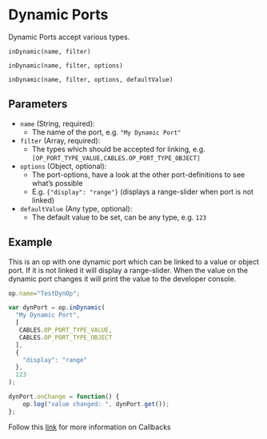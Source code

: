 # Dynamic Ports

Dynamic Ports accept various types. 

`inDynamic(name, filter)`  

`inDynamic(name, filter, options)`  

`inDynamic(name, filter, options, defaultValue)`  

## Parameters

- `name` (String, required):  
  - The name of the port, e.g. `"My Dynamic Port"`
- `filter` (Array, required): 
  - The types which should be accepted for linking, e.g. `[OP_PORT_TYPE_VALUE,CABLES.OP_PORT_TYPE_OBJECT]`  
- `options` (Object, optional):
  - The port-options, have a look at the other port-definitions to see what’s possible
  - E.g. `{"display": "range"}` (displays a range-slider when port is not linked)
- `defaultValue` (Any type, optional):
  - The default value to be set, can be any type, e.g. `123`

## Example

This is an op with one dynamic port which can be linked to a value or object port. If it is not linked it will display a range-slider. When the value on the dynamic port changes it will print the value to the developer console.

```javascript
op.name="TestDynOp";

var dynPort = op.inDynamic(
  "My Dynamic Port", 
  [
   CABLES.OP_PORT_TYPE_VALUE, 
   CABLES.OP_PORT_TYPE_OBJECT
  ], 
  {
    "display": "range"
  }, 
  123
);

dynPort.onChange = function() {
    op.log("value changed: ", dynPort.get());
};
```

Follow this [link](../../dev_callbacks/dev_callbacks.md) for more information on Callbacks




